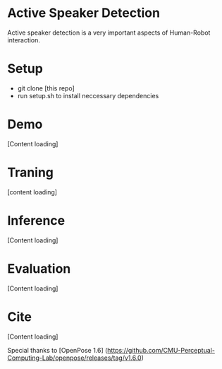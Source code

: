 
# Active Speaker Detection
Active speaker detection is a very important aspects of Human-Robot interaction. 

# Setup
- git clone [this repo]
- run setup.sh to install neccessary dependencies

# Demo 
[Content loading]

# Traning 
[content loading]

# Inference
[Content loading]

# Evaluation
[Content loading]

# Cite
[Content loading]

Special thanks to [OpenPose 1.6] (https://github.com/CMU-Perceptual-Computing-Lab/openpose/releases/tag/v1.6.0)



